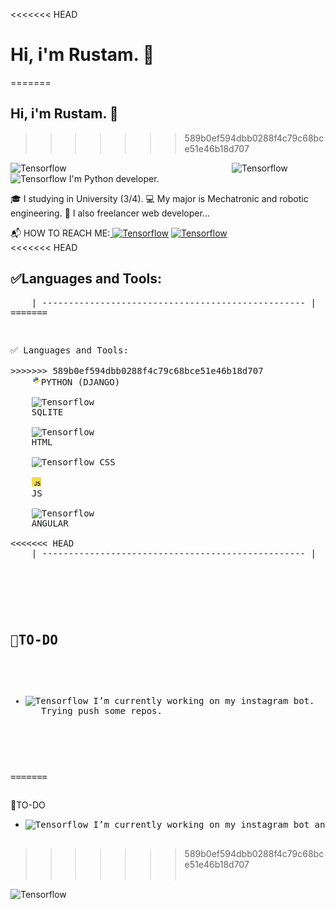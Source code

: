 <<<<<<< HEAD
# Hi, i'm Rustam. 👋
=======
## Hi, i'm Rustam. 👋
>>>>>>> 589b0ef594dbb0288f4c79c68bce51e46b18d707
<img alt="Tensorflow" width="1000px" src="https://user-images.githubusercontent.com/71736644/167738938-e4ac3010-e52e-42a8-a5d1-3e53a9c9b481.png"/>

<img align='right' alt="Tensorflow" width="150px" src="https://media.giphy.com/media/u2pmTWUi0MXjyrMaVj/giphy.gif"/>
    </br>
    <img alt="Tensorflow" width="20px" src="https://user-images.githubusercontent.com/71736644/167723157-014d57a2-1367-472a-91a7-fd16b9372183.png"/>
    I'm Python developer.

🎓 I studying in University (3/4). 💻 My major is Mechatronic and robotic engineering. 🔰 I also freelancer web developer...

📬 HOW TO REACH ME:</s><a href="https://www.linkedin.com/in/rustam-abbaszade-08b3671b4/">
<img alt="Tensorflow" width="30px" src="https://pngimg.com/uploads/linkedIn/linkedIn_PNG38.png"/></a>  <a href = "mailto: rustamunnec@gmail.com"><img alt="Tensorflow" width="30px" src="https://pngimg.com/uploads/email/email_PNG12.png"/></a></br>
<<<<<<< HEAD
## ✅Languages and Tools:</br>
<pre>
    | -------------------------------------------------- |
=======

<pre><pre>
✅ Languages and Tools:</br>
>>>>>>> 589b0ef594dbb0288f4c79c68bce51e46b18d707
    <img alt="Tensorflow" width="15px" src="https://raw.githubusercontent.com/github/explore/80688e429a7d4ef2fca1e82350fe8e3517d3494d/topics/python/python.png"/>PYTHON (DJANGO)</br>
    <img alt="Tensorflow" width="30px" src="https://upload.wikimedia.org/wikipedia/commons/3/38/SQLite370.svg"/>
    SQLITE</br>
    </n><img alt="Tensorflow" width="15px" src="https://upload.wikimedia.org/wikipedia/commons/6/61/HTML5_logo_and_wordmark.svg"/>
    HTML</br>
    <img alt="Tensorflow" width="15px" src="https://upload.wikimedia.org/wikipedia/commons/d/d5/CSS3_logo_and_wordmark.svg"/> CSS</br>
    <img alt="Tensorflow" width="15px" src="https://raw.githubusercontent.com/github/explore/80688e429a7d4ef2fca1e82350fe8e3517d3494d/topics/javascript/javascript.png"/>
    JS</br>
    <img alt="Tensorflow" width="15px" src="https://user-images.githubusercontent.com/71736644/167723709-5618ce22-36f7-4d45-a548-621aea552f11.png"/>
    ANGULAR</br>
<<<<<<< HEAD
    | -------------------------------------------------- |
    </p></pre></pre>
    
## 🎯TO-DO
- <pre><img alt="Tensorflow" width="15px" src="https://upload.wikimedia.org/wikipedia/commons/a/a5/Instagram_icon.png"/> I’m currently working on my instagram bot. 
     Trying push some repos. 
    
=======
    </p></pre></pre>
🎯TO-DO
- <pre><img alt="Tensorflow" width="15px" src="https://upload.wikimedia.org/wikipedia/commons/a/a5/Instagram_icon.png"/> I’m currently working on my instagram bot and trying push some repos. 

>>>>>>> 589b0ef594dbb0288f4c79c68bce51e46b18d707
</br></br>
<img alt="Tensorflow" width="350px" src="https://media.giphy.com/media/bGgsc5mWoryfgKBx1u/giphy.gif"/>

